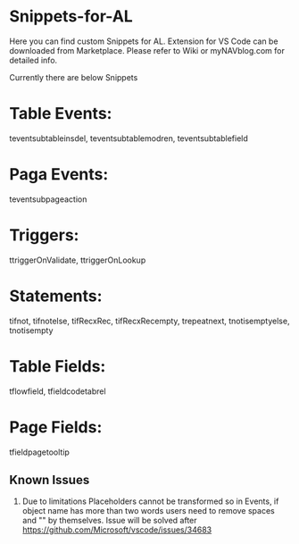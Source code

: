 # Snippets-for-AL
Here you can find custom Snippets for AL. Extension for VS Code can be downloaded from Marketplace. Please refer to Wiki or myNAVblog.com for detailed info.

Currently there are below Snippets 

# Table Events:
teventsubtableinsdel,
teventsubtablemodren,
teventsubtablefield

# Paga Events: 
teventsubpageaction

# Triggers:
ttriggerOnValidate,
ttriggerOnLookup

# Statements:
tifnot,
tifnotelse,
tifRecxRec,
tifRecxRecempty,
trepeatnext,
tnotisemptyelse,
tnotisempty

# Table Fields:
tflowfield,
tfieldcodetabrel

# Page Fields:
tfieldpagetooltip

## Known Issues
1. Due to limitations Placeholders cannot be transformed so in Events, if object name has more than two words users need to remove spaces and "" by themselves. Issue will be solved after https://github.com/Microsoft/vscode/issues/34683